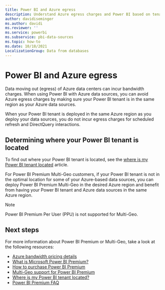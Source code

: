 ```yaml
---
title: Power BI and Azure egress
description: Understand Azure egress charges and Power BI based on tenant location and Power BI Premium
author: davidiseminger
ms.author: davidi
ms.reviewer: ''
ms.service: powerbi
ms.subservice: pbi-data-sources
ms.topic: how-to
ms.date: 10/18/2021
LocalizationGroup: Data from databases
---
```

# Power BI and Azure egress

Data moving out (egress) of Azure data centers can incur bandwidth charges. When using Power BI with Azure data sources, you can avoid Azure egress charges by making sure your Power BI tenant is in the same region as your Azure data sources.

When your Power BI tenant is deployed in the same Azure region as you deploy your data sources, you do not incur egress charges for scheduled refresh and DirectQuery interactions. 

## Determining where your Power BI tenant is located

To find out where your Power BI tenant is located, see the [where is my Power BI tenant located](../admin/service-admin-where-is-my-tenant-located.md) article.

For Power BI Premium Multi-Geo customers, if your Power BI tenant is not in the optimal location for some of your Azure-based data sources, you can deploy Power BI Premium Multi-Geo in the desired Azure region and benefit from having your Power BI tenant and Azure data sources in the same Azure region.

> [!NOTE]
> Power BI Premium Per User (PPU) is not supported for Multi-Geo.


## Next steps

For more information about Power BI Premium or Multi-Geo, take a look at the following resources:

* [Azure bandwidth pricing details](https://azure.microsoft.com/pricing/details/bandwidth/)
* [What is Microsoft Power BI Premium?](../enterprise/service-premium-gen2-what-is.md)
* [How to purchase Power BI Premium](../enterprise/service-admin-premium-purchase.md)
* [Multi-Geo support for Power BI Premium](../admin/service-admin-premium-multi-geo.md)
* [Where is my Power BI tenant located?](../admin/service-admin-where-is-my-tenant-located.md)
* [Power BI Premium FAQ](../enterprise/service-premium-gen2-faq.yml)
